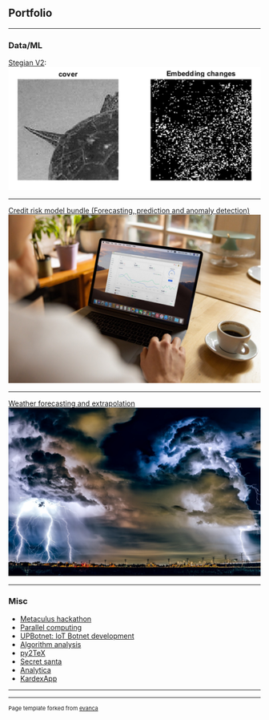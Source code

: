 ## Portfolio

---

### Data/ML 

[Stegian V2](/projects/stegian/):
<img src="images/projects/stegian.png?raw=true"/>

---
[Credit risk model bundle (Forecasting, prediction and anomaly detection)](/projects/creditRisk/)
<img src="images/projects/creditRisk/forecasting.jpg?raw=true"/>

---
[Weather forecasting and extrapolation](/projects/weather/)
<img src="images/projects/weather.jpg?raw=true"/>

---

### Misc 

- [Metaculus hackathon](/projects/metaculus/)
- [Parallel computing](/projects/parallel/)
- [UPBotnet: IoT Botnet development](/projects/UPBotnet/)
- [Algorithm analysis](/projects/algorithms/)
- [py2TeX](/projects/py2tex/) 
- [Secret santa](/projects/santa/)
- [Analytica](/projects/analytica/)
- [KardexApp](/projects/kardex/)


---




---
<p style="font-size:11px">Page template forked from <a href="https://github.com/evanca/quick-portfolio">evanca</a></p>
<!-- Remove above link if you don't want to attibute -->
